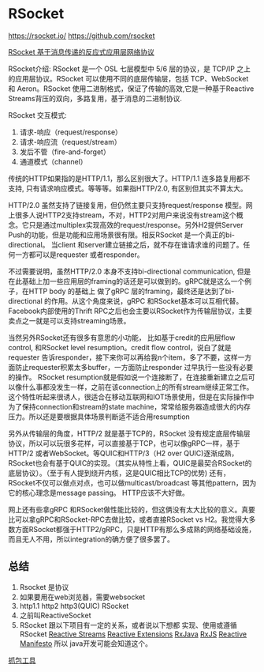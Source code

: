 # RSocket

https://rsocket.io/
https://github.com/rsocket

[RSocket 基于消息传递的反应式应用层网络协议](https://zhuanlan.zhihu.com/p/100511637)

RSocket介绍:
RSocket 是一个 OSL 七层模型中 5/6 层的协议，是 TCP/IP 之上的应用层协议。RSocket 可以使用不同的底层传输层，包括 TCP、WebSocket 和 Aeron。RSocket 使用二进制格式，保证了传输的高效,它是一种基于Reactive Streams背压的双向，多路复用，基于消息的二进制协议.

RSocket 交互模式:
1. 请求-响应（request/response）
2. 请求-响应流（request/stream）
3. 发后不管（fire-and-forget）
4. 通道模式（channel）



传统的HTTP如果指的是HTTP/1.1，那么区别很大了。HTTP/1.1 连多路复用都不支持, 只有请求响应模式。等等等。如果指HTTP/2.0, 有区别但其实不算太大。

HTTP/2.0 虽然支持了链接复用，但仍然主要只支持request/response 模型。网上很多人说HTTP2支持stream，不对，HTTP2对用户来说没有stream这个概念。它只是通过multiplex实现高效的request/response。另外H2提供Server Push的功能，但是功能和应用场景很有限。相反RSocket 是一个真正的bi-directional。 当client 和server建立链接之后，就不存在谁请求谁的问题了。任何一方都可以是requester 或者responder。

不过需要说明，虽然HTTP/2.0 本身不支持bi-directional communication, 但是在此基础上加一些应用层的framing的话还是可以做到的。gRPC就是这么一个例子，在HTTP body 的基础上 做了gRPC 层的framing，最终还是达到了bi-directional 的作用。从这个角度来说，gRPC 和RSocket基本可以互相代替。Facebook内部使用的Thrift RPC之后也会主要以RSocket作为传输层协议，主要卖点之一就是可以支持streaming场景。

当然另外RSocket还有很多有意思的小功能， 比如基于credit的应用层flow control, 和RSocket level resumption。credit flow control，说白了就是requester 告诉responder，接下来你可以再给我n个item，多了不要，这样一方面防止requester积累太多buffer，一方面防止responder 过早执行一些没有必要的操作。 RSocket resumption就是假如说一个连接断了，在连接重新建立之后可以像什么事都没发生一样，之前在该connection上的所有stream继续正常工作。这个特性听起来很诱人，很适合在移动互联网和IOT场景使用，但是在实际操作中为了保持connection和stream的state machine，常常给服务器造成很大的内存压力。所以还是要根据具体场景判断适不适合用resumption

另外从传输层的角度，HTTP/2 就是基于TCP的，RSocket 没有规定底层传输层协议，所以可以玩很多花样，可以直接基于TCP，也可以像gRPC一样，基于HTTP/2 或者WebSocket。等QUIC和HTTP/3（H2 over QUIC)逐渐成熟，RSocket也会有基于QUIC的实现。（其实从特性上看，QUIC是最契合RSocket的底层协议）。（至于有人提到绕开内核，这是QUIC相比TCP的优势) 还有，RSocket不仅可以做点对点，也可以做multicast/broadcast 等其他pattern，因为它的核心理念是message passing。 HTTP应该不大好做。

网上还有些拿gRPC 和RSocket做性能比较的，但这俩没有太大比较的意义。真要比可以拿gRPC和RSocket-RPC去做比较，或者直接RSocket vs H2。我觉得大多数方面RSocket都强于HTTP2/gRPC，只是HTTP有那么多成熟的网络基础设施，而且无人不用，所以integration的确方便了很多罢了。







## 总结
1. Rsocket 是协议
2. 如果要用在web浏览器，需要websocket
3. http1.1 http2 http3(QUIC)  RSocket
4. 之前叫ReactiveSocket
4. RSocket 跟以下项目有一定的关系，或者说以下想都 实现、使用或遵循 RSocket
[Reactive Streams](http://www.reactive-streams.org/)
[Reactive Extensions](http://www.reactivex.io/)
[RxJava](https://github.com/ReactiveX/RxJava)
[RxJS](https://github.com/ReactiveX/RxJS)
[Reactive Manifesto](http://www.reactivemanifesto.org/)
所以 java开发可能会知道这个。

[抓包工具](https://github.com/rsocket/rsocket-wireshark)